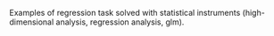 Examples of regression task solved with statistical instruments (high-dimensional analysis, regression analysis, glm).
